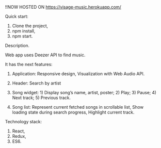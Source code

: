 !!NOW HOSTED ON https://visage-music.herokuapp.com/



Quick start:
  1. Clone the project,
  2. npm install,
  3. npm start.


Description.

Web app uses Deezer API to find music.

It has the next features: 
  1. Application:
    Responsive design,
    Visualization with Web Audio API.
    
  2. Header:
    Search by artist
    
  3. Song widget:
    1) Display song’s name, artist, poster;
    2) Play;
    3) Pause;
    4) Next track;
    5) Previous track.

  4. Song list:
    Represent current fetched songs in scrollable list,
    Show loading state during search progress,
    Highlight current track.

Technology stack:
  1. React,
  2. Redux,
  3. ES6.
